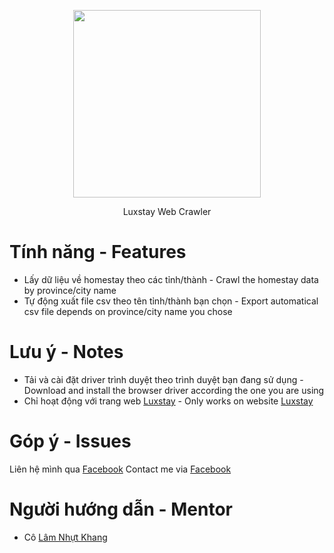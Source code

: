 <p align="center">
  <img height="300px" src="https://github.com/yllaw99/Luxstay-Web-Crawling/blob/main/image/output_csv.png"/>
 </p>
<p align="center">Luxstay Web Crawler</p>

# Tính năng - Features
- Lấy dữ liệu về homestay theo các tỉnh/thành - Crawl the homestay data by province/city name
- Tự động xuất file csv theo tên tỉnh/thành bạn chọn - Export automatical csv file depends on province/city name you chose

# Lưu ý - Notes
- Tải và cài đặt driver trình duyệt theo trình duyệt bạn đang sử dụng - Download and install the browser driver according the one you are using
- Chỉ hoạt động với trang web [Luxstay](https://luxstay.com/vi/s) - Only works on website [Luxstay](https://luxstay.com/vi/s)

# Góp ý - Issues
Liên hệ mình qua [Facebook](https://facebook.com/yllaw99)
Contact me via [Facebook](https://facebook.com/yllaw99)

# Người hướng dẫn - Mentor
- Cô [Lâm Nhựt Khang](#Miss-Lam-Nhut-Khang)
